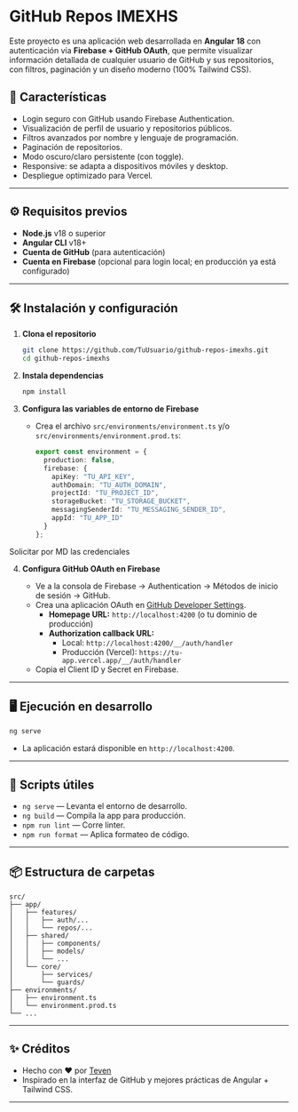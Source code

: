 
# GitHub Repos IMEXHS

Este proyecto es una aplicación web desarrollada en **Angular 18** con autenticación vía **Firebase + GitHub OAuth**, que permite visualizar información detallada de cualquier usuario de GitHub y sus repositorios, con filtros, paginación y un diseño moderno (100% Tailwind CSS).

## 🚀 Características

- Login seguro con GitHub usando Firebase Authentication.
- Visualización de perfil de usuario y repositorios públicos.
- Filtros avanzados por nombre y lenguaje de programación.
- Paginación de repositorios.
- Modo oscuro/claro persistente (con toggle).
- Responsive: se adapta a dispositivos móviles y desktop.
- Despliegue optimizado para Vercel.

---

## ⚙️ Requisitos previos

- **Node.js** v18 o superior
- **Angular CLI** v18+
- **Cuenta de GitHub** (para autenticación)
- **Cuenta en Firebase** (opcional para login local; en producción ya está configurado)

---

## 🛠️ Instalación y configuración

1. **Clona el repositorio**
   ```bash
   git clone https://github.com/TuUsuario/github-repos-imexhs.git
   cd github-repos-imexhs
   ```

2. **Instala dependencias**
   ```bash
   npm install
   ```

3. **Configura las variables de entorno de Firebase**

   - Crea el archivo `src/environments/environment.ts` y/o `src/environments/environment.prod.ts`:
     ```typescript
     export const environment = {
       production: false,
       firebase: {
         apiKey: "TU_API_KEY",
         authDomain: "TU_AUTH_DOMAIN",
         projectId: "TU_PROJECT_ID",
         storageBucket: "TU_STORAGE_BUCKET",
         messagingSenderId: "TU_MESSAGING_SENDER_ID",
         appId: "TU_APP_ID"
       }
     };
     ```
  Solicitar por MD las credenciales

4. **Configura GitHub OAuth en Firebase**

   - Ve a la consola de Firebase → Authentication → Métodos de inicio de sesión → GitHub.
   - Crea una aplicación OAuth en [GitHub Developer Settings](https://github.com/settings/developers).
     - **Homepage URL:** `http://localhost:4200` (o tu dominio de producción)
     - **Authorization callback URL:**  
       - Local: `http://localhost:4200/__/auth/handler`
       - Producción (Vercel): `https://tu-app.vercel.app/__/auth/handler`
   - Copia el Client ID y Secret en Firebase.

---

## 🖥️ Ejecución en desarrollo

```bash
ng serve
```

- La aplicación estará disponible en `http://localhost:4200`.

---

## 📝 Scripts útiles

- `ng serve` — Levanta el entorno de desarrollo.
- `ng build` — Compila la app para producción.
- `npm run lint` — Corre linter.
- `npm run format` — Aplica formateo de código.

---

## 📦 Estructura de carpetas

```
src/
├── app/
│   ├── features/
│   │   ├── auth/...
│   │   └── repos/...
│   ├── shared/
│   │   ├── components/
│   │   ├── models/
│   │   └── ...
│   └── core/
│       ├── services/
│       └── guards/
├── environments/
│   ├── environment.ts
│   └── environment.prod.ts
└── ...
```

---

## ✨ Créditos

- Hecho con ❤️ por [Teven](https://github.com/TevenV27)
- Inspirado en la interfaz de GitHub y mejores prácticas de Angular + Tailwind CSS.

---

